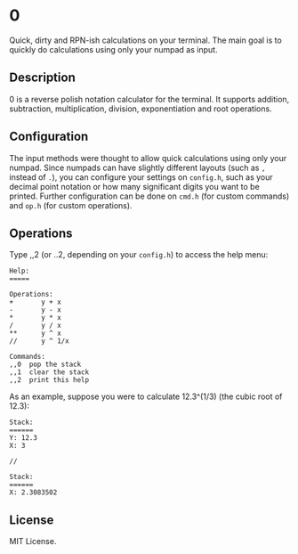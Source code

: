 0
==

Quick, dirty and RPN-ish calculations on your terminal. The main goal is to quickly do calculations using only your numpad as input.

Description
-----------

0 is a reverse polish notation calculator for the terminal. It supports addition, subtraction, multiplication, division, exponentiation and root operations.

Configuration
-------------

The input methods were thought to allow quick calculations using only your numpad. Since numpads can have slightly different layouts (such as `,` instead of `.`), you can configure your settings on `config.h`, such as your decimal point notation or how many significant digits you want to be printed. Further configuration can be done on `cmd.h` (for custom commands) and `op.h` (for custom operations).

Operations
----------

Type ,,2 (or ..2, depending on your `config.h`) to access the help menu:

```
Help:
=====

Operations:
+       y + x  
-       y - x  
*       y * x  
/       y / x  
**      y ^ x  
//      y ^ 1/x

Commands:
,,0  pop the stack  
,,1  clear the stack  
,,2  print this help
```

As an example, suppose you were to calculate 12.3^(1/3) (the cubic root of 12.3):

```
Stack:
======
Y: 12.3
X: 3

//

Stack:
======
X: 2.3083502
```

License
-------

MIT License.
